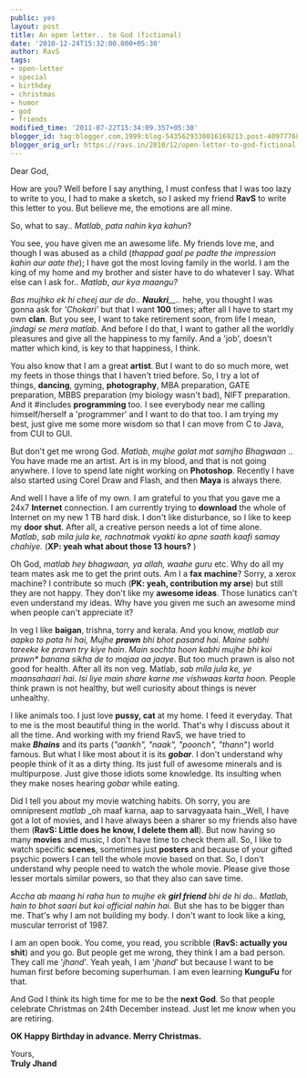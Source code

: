```yaml
---
public: yes
layout: post
title: An open letter.. to God (fictional)
date: '2010-12-24T15:32:00.000+05:30'
author: RavS
tags:
- open-letter
- special
- birthday
- christmas
- humor
- god
- friends
modified_time: '2011-07-22T15:34:09.357+05:30'
blogger_id: tag:blogger.com,1999:blog-5435629330016169213.post-4097776816052734416
blogger_orig_url: https://ravs.in/2010/12/open-letter-to-god-fictional.html
---
```


Dear God,

How are you? Well before I say anything, I must confess that I was too lazy to write to you, I had to make a sketch, so I asked my friend **RavS** to write this letter to you. But believe me, the emotions are all mine.

So, what to say.. _Matlab_, _pata nahin kya kahun_?

You see, you have given me an awesome life. My friends love me, and though I was abused as a child (_thappad gaal pe padte the impression kahin aur aate the_); I have got the most loving family in the world. I am the king of my home and my brother and sister have to do whatever I say. What else can I ask for.. _Matlab_, _aur kya maangu?_

_Bas mujhko ek hi cheej aur de do.. **Naukri**__.._ hehe, you thought I was gonna ask for _'Chokari'_ but that I want **100** times; after all I have to start my own **clan**. But you see, I want to take retirement soon, from life I mean, _jindagi se mera matlab_. And before I do that, I want to gather all the worldly pleasures and give all the happiness to my family. And a 'job', doesn't matter which kind, is key to that happiness, I think.

You also know that I am a great **artist**. But I want to do so much more, wet my feets in those things that I haven't tried before. So, I try a lot of things, **dancing**, gyming, **photography**, MBA preparation, GATE preparation, MBBS preparation (my biology wasn't bad), NIFT preparation. And it #includes **programming** too. I see everybody near me calling himself/herself a 'programmer' and I want to do that too. I am trying my best, just give me some more wisdom so that I can move from C to Java, from CUI to GUI.

But don't get me wrong God. _Matlab_, _mujhe galat mat samjho Bhagwaan_ .. You have made me an artist. Art is in my blood, and that is not going anywhere. I love to spend late night working on **Photoshop**. Recently I have also started using Corel Draw and Flash, and then **Maya** is always there.

And well I have a life of my own. I am grateful to you that you gave me a 24x7 **Internet** connection. I am currently trying to **download** the whole of Internet on my new 1 TB hard disk. I don't like disturbance, so I like to keep my **door shut**. After all, a creative person needs a lot of time alone. _Matlab_, _sab mila jula ke, rachnatmak vyakti ko apne saath kaafi samay chahiye._ (**XP: yeah what about those 13 hours?** )

Oh God, _matlab_ _hey bhagwaan, ya allah, waahe guru_ etc. Why do all my team mates ask me to get the print outs. Am I a **fax machine**? Sorry, a xerox machine? I contribute so much (**PK: yeah, contribution my arse**) but still they are not happy. They don't like my **awesome ideas**. Those lunatics can't even understand my ideas. Why have you given me such an awesome mind when people can't appreciate it?

In veg I like **baigan**, trishna, torry and kerala. And you know, _matlab aur aapko to pata hi hai, Mujhe_ **_prawn_** _bhi bhot pasand hai. Maine sabhi tareeke ke prawn try kiye hain_. _Main sochta hoon kabhi mujhe bhi koi prawn\* banana sikha de to majaa aa jaaye_. But too much prawn is also not good for health. After all its non veg. Matlab, _sab mila jula ke, ye maansahaari hai_. _Isi liye main share karne me vishwaas karta hoon._ People think prawn is not healthy, but well curiosity about things is never unhealthy. 

I like animals too. I just love **pussy, cat** at my home. I feed it everyday. That to me is the most beautiful thing in the world. That's why I discuss about it all the time. And working with my friend RavS, we have tried to make **_Bhains_** and its parts (_"aankh", "naak", "poonch", "thann_") world famous. But what I like most about it is its **_gobar_**. I don't understand why people think of it as a dirty thing. Its just full of awesome minerals and is multipurpose. Just give those idiots some knowledge. Its insulting when they make noses hearing _gobar_ while eating.

Did I tell you about my movie watching habits. Oh sorry, you are omnipresent _matlab_ _oh maaf karna, aap to sarvagyaata hain._Well, I have got a lot of movies, and I have always been a sharer so my friends also have them (**RavS: Little does he know, I delete them all**). But now having so many **movies** and music, I don't have time to check them all. So, I like to watch specific **scenes**, sometimes just **posters** and because of your gifted psychic powers I can tell the whole movie based on that. So, I don't understand why people need to watch the whole movie. Please give those lesser mortals similar powers, so that they also can save time.

_Accha ab maang hi raha hun to mujhe ek **girl friend**_ _bhi de hi do.. Matlab, hain to bhot saari but koi official nahin hai._ But she has to be bigger than me. That's why I am not building my body. I don't want to look like a king, muscular terrorist of 1987.

I am an open book. You come, you read, you scribble (**RavS: actually you shit**) and you go. But people get me wrong, they think I am a bad person. They call me '_jhand_'. Yeah yeah, I am '_jhand_' but because I want to be human first before becoming superhuman. I am even learning **KunguFu** for that.

And God I think its high time for me to be the **next God**. So that people celebrate Christmas on 24th December instead. Just let me know when you are retiring.

**OK Happy Birthday in advance. Merry Christmas.**

Yours,  
**Truly Jhand**
